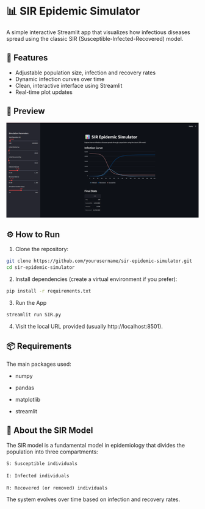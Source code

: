 # 📊 SIR Epidemic Simulator

A simple interactive Streamlit app that visualizes how infectious diseases spread using the classic SIR (Susceptible-Infected-Recovered) model.

## 🚀 Features

- Adjustable population size, infection and recovery rates
- Dynamic infection curves over time
- Clean, interactive interface using Streamlit
- Real-time plot updates

## 📸 Preview

![App Screenshot](sir_screenshot_1.png)

## ⚙️ How to Run

1. Clone the repository:

```bash
git clone https://github.com/yourusername/sir-epidemic-simulator.git
cd sir-epidemic-simulator
```

2. Install dependencies (create a virtual environment if you prefer):

```bash
pip install -r requirements.txt
```

3. Run the App

```bash
streamlit run SIR.py
```

4. Visit the local URL provided (usually http://localhost:8501).

## 📦 Requirements

The main packages used:

  - numpy

  - pandas

  - matplotlib

  - streamlit

## 📖 About the SIR Model

The SIR model is a fundamental model in epidemiology that divides the population into three compartments:

    S: Susceptible individuals

    I: Infected individuals

    R: Recovered (or removed) individuals

The system evolves over time based on infection and recovery rates.
